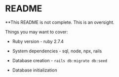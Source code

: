 # README

**This README is not complete. This is an oversight.

Things you may want to cover:

* Ruby version - ruby 2.7.4

* System dependencies - sql, node, npx, rails 

* Database creation - `rails db:migrate db:seed`

* Database initialization
